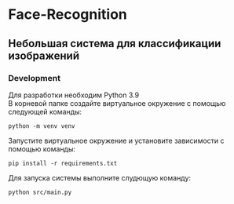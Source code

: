 # Face-Recognition

## Небольшая система для классификации изображений  

### Development  

Для разработки необходим Python 3.9  
В корневой папке создайте виртуальное окружение с помощью следующей команды:
~~~console
python -m venv venv
~~~
Запустите виртуальное окружение и установите зависимости с помощью команды:  
~~~console
pip install -r requirements.txt
~~~
Для запуска системы выполните слудющую команду:
~~~console
python src/main.py
~~~
